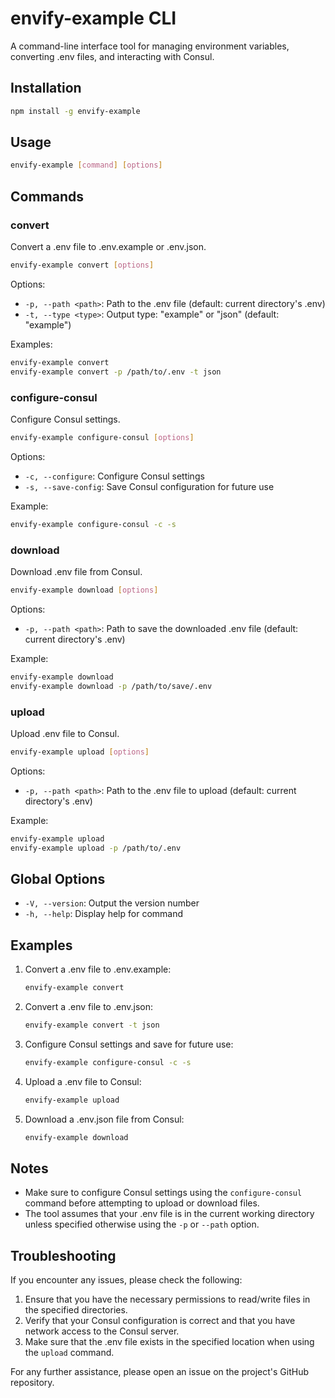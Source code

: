 # envify-example CLI

A command-line interface tool for managing environment variables, converting .env files, and interacting with Consul.

## Installation

```bash
npm install -g envify-example
```

## Usage

```bash
envify-example [command] [options]
```

## Commands

### convert

Convert a .env file to .env.example or .env.json.

```bash
envify-example convert [options]
```

Options:
- `-p, --path <path>`: Path to the .env file (default: current directory's .env)
- `-t, --type <type>`: Output type: "example" or "json" (default: "example")

Examples:
```bash
envify-example convert
envify-example convert -p /path/to/.env -t json
```

### configure-consul

Configure Consul settings.

```bash
envify-example configure-consul [options]
```

Options:
- `-c, --configure`: Configure Consul settings
- `-s, --save-config`: Save Consul configuration for future use

Example:
```bash
envify-example configure-consul -c -s
```

### download

Download .env file from Consul.

```bash
envify-example download [options]
```

Options:
- `-p, --path <path>`: Path to save the downloaded .env file (default: current directory's .env)

Example:
```bash
envify-example download
envify-example download -p /path/to/save/.env
```

### upload

Upload .env file to Consul.

```bash
envify-example upload [options]
```

Options:
- `-p, --path <path>`: Path to the .env file to upload (default: current directory's .env)

Example:
```bash
envify-example upload
envify-example upload -p /path/to/.env
```

## Global Options

- `-V, --version`: Output the version number
- `-h, --help`: Display help for command

## Examples

1. Convert a .env file to .env.example:
   ```bash
   envify-example convert
   ```

2. Convert a .env file to .env.json:
   ```bash
   envify-example convert -t json
   ```

3. Configure Consul settings and save for future use:
   ```bash
   envify-example configure-consul -c -s
   ```

4. Upload a .env file to Consul:
   ```bash
   envify-example upload
   ```

5. Download a .env.json file from Consul:
   ```bash
   envify-example download
   ```

## Notes

- Make sure to configure Consul settings using the `configure-consul` command before attempting to upload or download files.
- The tool assumes that your .env file is in the current working directory unless specified otherwise using the `-p` or `--path` option.

## Troubleshooting

If you encounter any issues, please check the following:

1. Ensure that you have the necessary permissions to read/write files in the specified directories.
2. Verify that your Consul configuration is correct and that you have network access to the Consul server.
3. Make sure that the .env file exists in the specified location when using the `upload` command.

For any further assistance, please open an issue on the project's GitHub repository.

